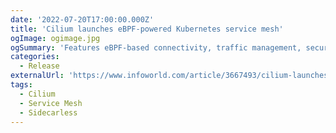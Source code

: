 ```yaml
---
date: '2022-07-20T17:00:00.000Z'
title: 'Cilium launches eBPF-powered Kubernetes service mesh'
ogImage: ogimage.jpg
ogSummary: 'Features eBPF-based connectivity, traffic management, security, and observability'
categories:
  - Release
externalUrl: 'https://www.infoworld.com/article/3667493/cilium-launches-ebpf-powered-kubernetes-service-mesh.html'
tags:
  - Cilium
  - Service Mesh
  - Sidecarless
---
```

